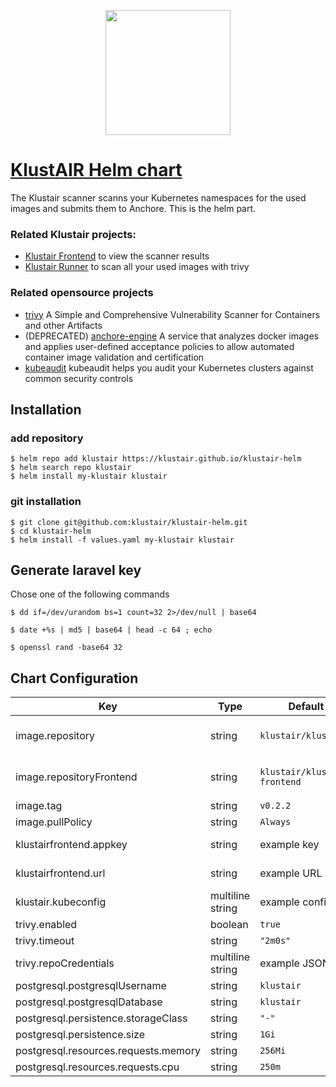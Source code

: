 <p align="center"><img src="https://raw.githubusercontent.com/klustair/klustair-frontend/master/docs/img/klustair.png" width="200"></p>

# <a href='https://github.com/klustair/klustair'>KlustAIR Helm chart</a>
The Klustair scanner scanns your Kubernetes namespaces for the used images and submits them to Anchore. This is the helm part. 

### Related Klustair projects: 
- <a href="https://github.com/klustair/klustair-frontend">Klustair Frontend</a> to view the scanner results
- <a href="https://github.com/klustair/klustair">Klustair Runner</a> to scan all your used images with trivy

### Related opensource projects
- <a href="https://github.com/aquasecurity/trivy">trivy</a> A Simple and Comprehensive Vulnerability Scanner for Containers and other Artifacts
- (DEPRECATED) <a href="https://github.com/anchore/anchore-engine">anchore-engine</a> A service that analyzes docker images and applies user-defined acceptance policies to allow automated container image validation and certification
- <a href="https://github.com/Shopify/kubeaudit">kubeaudit</a> kubeaudit helps you audit your Kubernetes clusters against common security controls

## Installation

### add repository
```
$ helm repo add klustair https://klustair.github.io/klustair-helm
$ helm search repo klustair
$ helm install my-klustair klustair
```

### git installation
```
$ git clone git@github.com:klustair/klustair-helm.git
$ cd klustair-helm
$ helm install -f values.yaml my-klustair klustair
```

## Generate laravel key
Chose one of the following commands
```
$ dd if=/dev/urandom bs=1 count=32 2>/dev/null | base64
```
```
$ date +%s | md5 | base64 | head -c 64 ; echo
```
```
$ openssl rand -base64 32
```

## Chart Configuration

| Key                                    | Type             | Default             | Description  |
|----------------------------------------|------------------|---------------------|--------------|
| image.repository                       | string           | `klustair/klustair` | repository of the klustiar runner |
| image.repositoryFrontend               | string           | `klustair/klustair-frontend` | repository of the klustair frontend |
| image.tag                              | string           | `v0.2.2`            |              |
| image.pullPolicy                       | string           | `Always`            |              |
| klustairfrontend.appkey                | string           | example key         | Laravel App Key |
| klustairfrontend.url                   | string           | example URL         | Frontend URL |
| klustair.kubeconfig                    | multiline string | example config      | kubectl configuration |
| trivy.enabled                          | boolean          | `true`              |              |
| trivy.timeout                          | string           | `"2m0s"`            |              |
| trivy.repoCredentials                  | multiline string | example JSON        |              |
| postgresql.postgresqlUsername          | string           | `klustair`          |              |
| postgresql.postgresqlDatabase          | string           | `klustair`          |              |
| postgresql.persistence.storageClass    | string           | `"-"`               |              |
| postgresql.persistence.size            | string           | `1Gi`               |              |
| postgresql.resources.requests.memory   | string           | `256Mi`             |              |
| postgresql.resources.requests.cpu      | string           | `250m`              |              |
